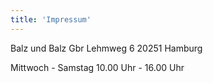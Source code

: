 ```yaml
---
title: 'Impressum'
---
```


Balz und Balz Gbr
Lehmweg 6
20251 Hamburg

Mittwoch - Samstag 10.00 Uhr - 16.00 Uhr
